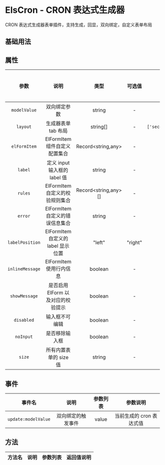 <!-- 加载 demo 组件 start -->
<script setup>
import demo from './demo.vue'
</script>
<!-- 加载 demo 组件 end -->

<!-- 正文开始 -->

# ElsCron - CRON 表达式生成器

CRON 表达式生成器表单插件，支持生成，回显，双向绑定，自定义表单布局

## 基础用法
<Preview comp-name="ElsCron" demo-name="demo">
  <demo />
</Preview>

## 属性
参数 | 说明 | 类型 | 可选值 | 默认值 | 是否必填
:-: | :-: | :-: | :-: | :-: | :-:
`modelValue` | 双向绑定参数 | string | - | `` | 否 
`layout` | 生成器表单 tab 布局 | string[] | - | `['second','minute','hour','day','month','year','week']` | 否
`elFormItem` | ElFormItem 组件自定义配置集合 | Record<string,any> | - | `{}` | 否
`label` | 定义 input 输入框的 label 值 | string | - | `` | 否
`rules` | ElFormItem 自定义的校验规则集合 | Record<string,any>[] | - | `[]` | 否
`error` | ElFormItem 自定义的错误信息集合 | string | - | `` | 否
`labelPosition` | ElFormItem 自定义的label 显示位置 | "left"|"right"|"top" | - | `top` | 否
`inlineMessage` | ElFormItem 使用行内信息 | boolean | - | `false` | 否
`showMessage` | 是否启用 ElForm 以及对应的校验提示 | boolean | - | `true` | 否
`disabled` | 输入框不可编辑 | boolean | - | `false` | 否
`noInput` | 是否移除输入框 | boolean | - | `false` | 否
`size` | 所有内置表单的 size 值 | string | - | `normal` | 否

## 事件
事件名 | 说明 | 参数列表 | 参数说明
:-: | :-: | :-: | :-:
`update:modelValue` | 双向绑定的触发事件 | value | 当前生成的 cron 表达式值

## 方法
方法名 | 说明 | 参数列表 | 返回值说明
:-: | :-: | :-: | :-:

